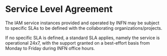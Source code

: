# Service Level Agreement

The IAM service instances provided and operated by INFN may be subject to
specific SLAs to be defined with the collaborating organizations/projects. 

If no specific SLA is defined, a standard SLA applies, namely the service is
operational 24x7, with the support granted on a best-effort basis from Monday
to Friday during INFN office hours.
